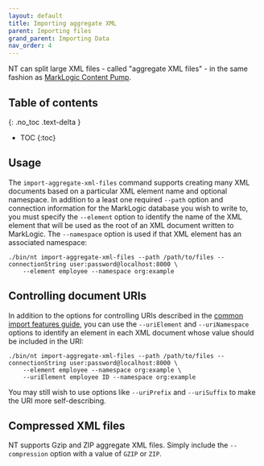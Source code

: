 ```yaml
---
layout: default
title: Importing aggregate XML
parent: Importing files
grand_parent: Importing Data
nav_order: 4
---
```


NT can split large XML files - called "aggregate XML files" - in the same fashion as 
[MarkLogic Content Pump](https://docs.marklogic.com/11.0/guide/mlcp-guide/en/importing-content-into-marklogic-server/splitting-large-xml-files-into-multiple-documents.html). 

## Table of contents
{: .no_toc .text-delta }

- TOC
{:toc}

## Usage

The `import-aggregate-xml-files` command supports creating many XML documents based on a particular XML element name and
optional namespace. In addition to a least one required `--path` option and connection information for the MarkLogic 
database you wish to write to, you must specify the `--element` option to identify the name of the XML element that 
will be used as the root of an XML document written to MarkLogic. The `--namespace` option is used if that XML element
has an associated namespace:

```
./bin/nt import-aggregate-xml-files --path /path/to/files --connectionString user:password@localhost:8000 \
    --element employee --namespace org:example
```

## Controlling document URIs

In addition to the options for controlling URIs described in the [common import features guide](../common-import-features.md), 
you can use the `--uriElement` and `--uriNamespace` options to identify an element in each XML document whose value should
be included in the URI:

```
./bin/nt import-aggregate-xml-files --path /path/to/files --connectionString user:password@localhost:8000 \
    --element employee --namespace org:example \
    --uriElement employee ID --namespace org:example
```

You may still wish to use options like `--uriPrefix` and `--uriSuffix` to make the URI more self-describing. 

## Compressed XML files

NT supports Gzip and ZIP aggregate XML files. Simply include the `--compression` option with a value of `GZIP` or 
`ZIP`. 
